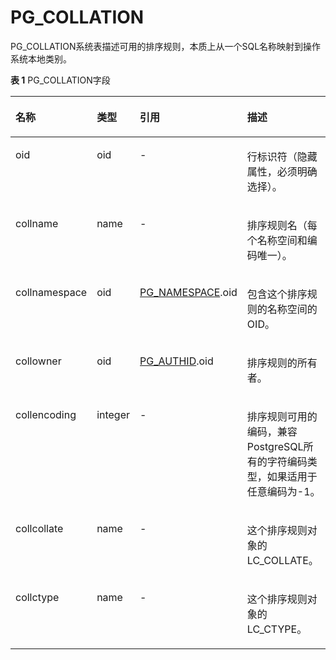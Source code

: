 # PG\_COLLATION<a name="ZH-CN_TOPIC_0289900999"></a>

PG\_COLLATION系统表描述可用的排序规则，本质上从一个SQL名称映射到操作系统本地类别。

**表 1**  PG\_COLLATION字段

<a name="zh-cn_topic_0283137275_zh-cn_topic_0237122278_zh-cn_topic_0059779096_tfef590a752224800b5cb4e1f9cb9c250"></a>
<table><thead align="left"><tr id="zh-cn_topic_0283137275_zh-cn_topic_0237122278_zh-cn_topic_0059779096_r14241d86f676417897bd39a3e04bb816"><th class="cellrowborder" valign="top" width="21.43%" id="mcps1.2.5.1.1"><p id="zh-cn_topic_0283137275_zh-cn_topic_0237122278_zh-cn_topic_0059779096_aec19f6c15e48461f80ace101287db14d"><a name="zh-cn_topic_0283137275_zh-cn_topic_0237122278_zh-cn_topic_0059779096_aec19f6c15e48461f80ace101287db14d"></a><a name="zh-cn_topic_0283137275_zh-cn_topic_0237122278_zh-cn_topic_0059779096_aec19f6c15e48461f80ace101287db14d"></a>名称</p>
</th>
<th class="cellrowborder" valign="top" width="12.41%" id="mcps1.2.5.1.2"><p id="zh-cn_topic_0283137275_zh-cn_topic_0237122278_zh-cn_topic_0059779096_a76efab2c1b3f4bf5872ff51f238b03b0"><a name="zh-cn_topic_0283137275_zh-cn_topic_0237122278_zh-cn_topic_0059779096_a76efab2c1b3f4bf5872ff51f238b03b0"></a><a name="zh-cn_topic_0283137275_zh-cn_topic_0237122278_zh-cn_topic_0059779096_a76efab2c1b3f4bf5872ff51f238b03b0"></a>类型</p>
</th>
<th class="cellrowborder" valign="top" width="27.439999999999998%" id="mcps1.2.5.1.3"><p id="zh-cn_topic_0283137275_zh-cn_topic_0237122278_zh-cn_topic_0059779096_ab39e88c1322846daaababd10f031de77"><a name="zh-cn_topic_0283137275_zh-cn_topic_0237122278_zh-cn_topic_0059779096_ab39e88c1322846daaababd10f031de77"></a><a name="zh-cn_topic_0283137275_zh-cn_topic_0237122278_zh-cn_topic_0059779096_ab39e88c1322846daaababd10f031de77"></a>引用</p>
</th>
<th class="cellrowborder" valign="top" width="38.72%" id="mcps1.2.5.1.4"><p id="zh-cn_topic_0283137275_zh-cn_topic_0237122278_zh-cn_topic_0059779096_a4660413be70b46119e0cfc3350090dd1"><a name="zh-cn_topic_0283137275_zh-cn_topic_0237122278_zh-cn_topic_0059779096_a4660413be70b46119e0cfc3350090dd1"></a><a name="zh-cn_topic_0283137275_zh-cn_topic_0237122278_zh-cn_topic_0059779096_a4660413be70b46119e0cfc3350090dd1"></a>描述</p>
</th>
</tr>
</thead>
<tbody><tr id="zh-cn_topic_0283137275_zh-cn_topic_0237122278_zh-cn_topic_0059779096_r8564bac0a618471da4169aca38614cd3"><td class="cellrowborder" valign="top" width="21.43%" headers="mcps1.2.5.1.1 "><p id="zh-cn_topic_0283137275_zh-cn_topic_0237122278_zh-cn_topic_0059779096_a7919e237251d4d03b6e5291983b75903"><a name="zh-cn_topic_0283137275_zh-cn_topic_0237122278_zh-cn_topic_0059779096_a7919e237251d4d03b6e5291983b75903"></a><a name="zh-cn_topic_0283137275_zh-cn_topic_0237122278_zh-cn_topic_0059779096_a7919e237251d4d03b6e5291983b75903"></a>oid</p>
</td>
<td class="cellrowborder" valign="top" width="12.41%" headers="mcps1.2.5.1.2 "><p id="zh-cn_topic_0283137275_zh-cn_topic_0237122278_zh-cn_topic_0059779096_af3bcb2c6ff314c09b81321a5e0795057"><a name="zh-cn_topic_0283137275_zh-cn_topic_0237122278_zh-cn_topic_0059779096_af3bcb2c6ff314c09b81321a5e0795057"></a><a name="zh-cn_topic_0283137275_zh-cn_topic_0237122278_zh-cn_topic_0059779096_af3bcb2c6ff314c09b81321a5e0795057"></a>oid</p>
</td>
<td class="cellrowborder" valign="top" width="27.439999999999998%" headers="mcps1.2.5.1.3 "><p id="zh-cn_topic_0283137275_zh-cn_topic_0237122278_zh-cn_topic_0059779096_af041b81931d1464bba82726e72bf8ede"><a name="zh-cn_topic_0283137275_zh-cn_topic_0237122278_zh-cn_topic_0059779096_af041b81931d1464bba82726e72bf8ede"></a><a name="zh-cn_topic_0283137275_zh-cn_topic_0237122278_zh-cn_topic_0059779096_af041b81931d1464bba82726e72bf8ede"></a>-</p>
</td>
<td class="cellrowborder" valign="top" width="38.72%" headers="mcps1.2.5.1.4 "><p id="zh-cn_topic_0283137275_zh-cn_topic_0237122278_zh-cn_topic_0059779096_a4e09af768b114e3088420c44b05de3be"><a name="zh-cn_topic_0283137275_zh-cn_topic_0237122278_zh-cn_topic_0059779096_a4e09af768b114e3088420c44b05de3be"></a><a name="zh-cn_topic_0283137275_zh-cn_topic_0237122278_zh-cn_topic_0059779096_a4e09af768b114e3088420c44b05de3be"></a>行标识符（隐藏属性，必须明确选择）。</p>
</td>
</tr>
<tr id="zh-cn_topic_0283137275_zh-cn_topic_0237122278_zh-cn_topic_0059779096_r4b61ed0a0fcd4f989f1fe68e7e96ccba"><td class="cellrowborder" valign="top" width="21.43%" headers="mcps1.2.5.1.1 "><p id="zh-cn_topic_0283137275_zh-cn_topic_0237122278_zh-cn_topic_0059779096_aeb9d86ab7bc04410a34503527c9dffb8"><a name="zh-cn_topic_0283137275_zh-cn_topic_0237122278_zh-cn_topic_0059779096_aeb9d86ab7bc04410a34503527c9dffb8"></a><a name="zh-cn_topic_0283137275_zh-cn_topic_0237122278_zh-cn_topic_0059779096_aeb9d86ab7bc04410a34503527c9dffb8"></a>collname</p>
</td>
<td class="cellrowborder" valign="top" width="12.41%" headers="mcps1.2.5.1.2 "><p id="zh-cn_topic_0283137275_zh-cn_topic_0237122278_zh-cn_topic_0059779096_a15649ebc1a1148b18cf51ed66bcb7494"><a name="zh-cn_topic_0283137275_zh-cn_topic_0237122278_zh-cn_topic_0059779096_a15649ebc1a1148b18cf51ed66bcb7494"></a><a name="zh-cn_topic_0283137275_zh-cn_topic_0237122278_zh-cn_topic_0059779096_a15649ebc1a1148b18cf51ed66bcb7494"></a>name</p>
</td>
<td class="cellrowborder" valign="top" width="27.439999999999998%" headers="mcps1.2.5.1.3 "><p id="zh-cn_topic_0283137275_zh-cn_topic_0237122278_zh-cn_topic_0059779096_a915b5d98a14a416ea2e725b46ef7d744"><a name="zh-cn_topic_0283137275_zh-cn_topic_0237122278_zh-cn_topic_0059779096_a915b5d98a14a416ea2e725b46ef7d744"></a><a name="zh-cn_topic_0283137275_zh-cn_topic_0237122278_zh-cn_topic_0059779096_a915b5d98a14a416ea2e725b46ef7d744"></a>-</p>
</td>
<td class="cellrowborder" valign="top" width="38.72%" headers="mcps1.2.5.1.4 "><p id="zh-cn_topic_0283137275_zh-cn_topic_0237122278_zh-cn_topic_0059779096_aebecc54578aa4a3db68a4dcb8114fd87"><a name="zh-cn_topic_0283137275_zh-cn_topic_0237122278_zh-cn_topic_0059779096_aebecc54578aa4a3db68a4dcb8114fd87"></a><a name="zh-cn_topic_0283137275_zh-cn_topic_0237122278_zh-cn_topic_0059779096_aebecc54578aa4a3db68a4dcb8114fd87"></a>排序规则名（每个名称空间和编码唯一）。</p>
</td>
</tr>
<tr id="zh-cn_topic_0283137275_zh-cn_topic_0237122278_zh-cn_topic_0059779096_r7beb81db12d642bb95868dbf8c6ec419"><td class="cellrowborder" valign="top" width="21.43%" headers="mcps1.2.5.1.1 "><p id="zh-cn_topic_0283137275_zh-cn_topic_0237122278_zh-cn_topic_0059779096_aa193df64959945ba9515e2633486758e"><a name="zh-cn_topic_0283137275_zh-cn_topic_0237122278_zh-cn_topic_0059779096_aa193df64959945ba9515e2633486758e"></a><a name="zh-cn_topic_0283137275_zh-cn_topic_0237122278_zh-cn_topic_0059779096_aa193df64959945ba9515e2633486758e"></a>collnamespace</p>
</td>
<td class="cellrowborder" valign="top" width="12.41%" headers="mcps1.2.5.1.2 "><p id="zh-cn_topic_0283137275_zh-cn_topic_0237122278_zh-cn_topic_0059779096_a4522dd5087134dfa9e974f268a207319"><a name="zh-cn_topic_0283137275_zh-cn_topic_0237122278_zh-cn_topic_0059779096_a4522dd5087134dfa9e974f268a207319"></a><a name="zh-cn_topic_0283137275_zh-cn_topic_0237122278_zh-cn_topic_0059779096_a4522dd5087134dfa9e974f268a207319"></a>oid</p>
</td>
<td class="cellrowborder" valign="top" width="27.439999999999998%" headers="mcps1.2.5.1.3 "><p id="zh-cn_topic_0283137275_zh-cn_topic_0237122278_zh-cn_topic_0059779096_a3ff9352c82b64efdb02885d39d84de77"><a name="zh-cn_topic_0283137275_zh-cn_topic_0237122278_zh-cn_topic_0059779096_a3ff9352c82b64efdb02885d39d84de77"></a><a name="zh-cn_topic_0283137275_zh-cn_topic_0237122278_zh-cn_topic_0059779096_a3ff9352c82b64efdb02885d39d84de77"></a><a href="PG_NAMESPACE.md">PG_NAMESPACE</a>.oid</p>
</td>
<td class="cellrowborder" valign="top" width="38.72%" headers="mcps1.2.5.1.4 "><p id="zh-cn_topic_0283137275_zh-cn_topic_0237122278_zh-cn_topic_0059779096_a146fd8df3a0e4cc68cb75c4d1bfe2df1"><a name="zh-cn_topic_0283137275_zh-cn_topic_0237122278_zh-cn_topic_0059779096_a146fd8df3a0e4cc68cb75c4d1bfe2df1"></a><a name="zh-cn_topic_0283137275_zh-cn_topic_0237122278_zh-cn_topic_0059779096_a146fd8df3a0e4cc68cb75c4d1bfe2df1"></a>包含这个排序规则的名称空间的OID。</p>
</td>
</tr>
<tr id="zh-cn_topic_0283137275_zh-cn_topic_0237122278_zh-cn_topic_0059779096_r0f27ccb40dc740a5bca72626191e0c8a"><td class="cellrowborder" valign="top" width="21.43%" headers="mcps1.2.5.1.1 "><p id="zh-cn_topic_0283137275_zh-cn_topic_0237122278_zh-cn_topic_0059779096_af02a37d7b544414c8b51e2890f0a083d"><a name="zh-cn_topic_0283137275_zh-cn_topic_0237122278_zh-cn_topic_0059779096_af02a37d7b544414c8b51e2890f0a083d"></a><a name="zh-cn_topic_0283137275_zh-cn_topic_0237122278_zh-cn_topic_0059779096_af02a37d7b544414c8b51e2890f0a083d"></a>collowner</p>
</td>
<td class="cellrowborder" valign="top" width="12.41%" headers="mcps1.2.5.1.2 "><p id="zh-cn_topic_0283137275_zh-cn_topic_0237122278_zh-cn_topic_0059779096_a0d5247a27bd944119d958fb29a7c9bcf"><a name="zh-cn_topic_0283137275_zh-cn_topic_0237122278_zh-cn_topic_0059779096_a0d5247a27bd944119d958fb29a7c9bcf"></a><a name="zh-cn_topic_0283137275_zh-cn_topic_0237122278_zh-cn_topic_0059779096_a0d5247a27bd944119d958fb29a7c9bcf"></a>oid</p>
</td>
<td class="cellrowborder" valign="top" width="27.439999999999998%" headers="mcps1.2.5.1.3 "><p id="zh-cn_topic_0283137275_zh-cn_topic_0237122278_zh-cn_topic_0059779096_ab87b52004f584ec9a83be16a25f42c3a"><a name="zh-cn_topic_0283137275_zh-cn_topic_0237122278_zh-cn_topic_0059779096_ab87b52004f584ec9a83be16a25f42c3a"></a><a name="zh-cn_topic_0283137275_zh-cn_topic_0237122278_zh-cn_topic_0059779096_ab87b52004f584ec9a83be16a25f42c3a"></a><a href="PG_AUTHID.md">PG_AUTHID</a>.oid</p>
</td>
<td class="cellrowborder" valign="top" width="38.72%" headers="mcps1.2.5.1.4 "><p id="zh-cn_topic_0283137275_zh-cn_topic_0237122278_zh-cn_topic_0059779096_ad35cacb3ad3a42199f43dd6ed4d2e5a7"><a name="zh-cn_topic_0283137275_zh-cn_topic_0237122278_zh-cn_topic_0059779096_ad35cacb3ad3a42199f43dd6ed4d2e5a7"></a><a name="zh-cn_topic_0283137275_zh-cn_topic_0237122278_zh-cn_topic_0059779096_ad35cacb3ad3a42199f43dd6ed4d2e5a7"></a>排序规则的所有者。</p>
</td>
</tr>
<tr id="zh-cn_topic_0283137275_zh-cn_topic_0237122278_zh-cn_topic_0059779096_r51ea1de489694a18824125c2c494d6c0"><td class="cellrowborder" valign="top" width="21.43%" headers="mcps1.2.5.1.1 "><p id="zh-cn_topic_0283137275_zh-cn_topic_0237122278_zh-cn_topic_0059779096_a1fd16bf987fa453fa69698c5b21f3814"><a name="zh-cn_topic_0283137275_zh-cn_topic_0237122278_zh-cn_topic_0059779096_a1fd16bf987fa453fa69698c5b21f3814"></a><a name="zh-cn_topic_0283137275_zh-cn_topic_0237122278_zh-cn_topic_0059779096_a1fd16bf987fa453fa69698c5b21f3814"></a>collencoding</p>
</td>
<td class="cellrowborder" valign="top" width="12.41%" headers="mcps1.2.5.1.2 "><p id="zh-cn_topic_0283137275_zh-cn_topic_0237122278_zh-cn_topic_0059779096_a88cc85d135334beb92d67a5ba9b8b536"><a name="zh-cn_topic_0283137275_zh-cn_topic_0237122278_zh-cn_topic_0059779096_a88cc85d135334beb92d67a5ba9b8b536"></a><a name="zh-cn_topic_0283137275_zh-cn_topic_0237122278_zh-cn_topic_0059779096_a88cc85d135334beb92d67a5ba9b8b536"></a>integer</p>
</td>
<td class="cellrowborder" valign="top" width="27.439999999999998%" headers="mcps1.2.5.1.3 "><p id="zh-cn_topic_0283137275_zh-cn_topic_0237122278_zh-cn_topic_0059779096_a7dcaed99cb074b6fbcb357f4138c301d"><a name="zh-cn_topic_0283137275_zh-cn_topic_0237122278_zh-cn_topic_0059779096_a7dcaed99cb074b6fbcb357f4138c301d"></a><a name="zh-cn_topic_0283137275_zh-cn_topic_0237122278_zh-cn_topic_0059779096_a7dcaed99cb074b6fbcb357f4138c301d"></a>-</p>
</td>
<td class="cellrowborder" valign="top" width="38.72%" headers="mcps1.2.5.1.4 "><p id="zh-cn_topic_0283137275_zh-cn_topic_0237122278_zh-cn_topic_0059779096_ad2d7ac0a19cf42978462bc66070e1a28"><a name="zh-cn_topic_0283137275_zh-cn_topic_0237122278_zh-cn_topic_0059779096_ad2d7ac0a19cf42978462bc66070e1a28"></a><a name="zh-cn_topic_0283137275_zh-cn_topic_0237122278_zh-cn_topic_0059779096_ad2d7ac0a19cf42978462bc66070e1a28"></a>排序规则可用的编码，兼容PostgreSQL所有的字符编码类型，如果适用于任意编码为-1。</p>
</td>
</tr>
<tr id="zh-cn_topic_0283137275_zh-cn_topic_0237122278_zh-cn_topic_0059779096_r13169b8673c641bcbd1b1b60eaff3937"><td class="cellrowborder" valign="top" width="21.43%" headers="mcps1.2.5.1.1 "><p id="zh-cn_topic_0283137275_zh-cn_topic_0237122278_zh-cn_topic_0059779096_a91a1747f6bdb4b93b27a8c37acf8a93a"><a name="zh-cn_topic_0283137275_zh-cn_topic_0237122278_zh-cn_topic_0059779096_a91a1747f6bdb4b93b27a8c37acf8a93a"></a><a name="zh-cn_topic_0283137275_zh-cn_topic_0237122278_zh-cn_topic_0059779096_a91a1747f6bdb4b93b27a8c37acf8a93a"></a>collcollate</p>
</td>
<td class="cellrowborder" valign="top" width="12.41%" headers="mcps1.2.5.1.2 "><p id="zh-cn_topic_0283137275_zh-cn_topic_0237122278_zh-cn_topic_0059779096_a404b37094e97454490e36b8b3afac0c7"><a name="zh-cn_topic_0283137275_zh-cn_topic_0237122278_zh-cn_topic_0059779096_a404b37094e97454490e36b8b3afac0c7"></a><a name="zh-cn_topic_0283137275_zh-cn_topic_0237122278_zh-cn_topic_0059779096_a404b37094e97454490e36b8b3afac0c7"></a>name</p>
</td>
<td class="cellrowborder" valign="top" width="27.439999999999998%" headers="mcps1.2.5.1.3 "><p id="zh-cn_topic_0283137275_zh-cn_topic_0237122278_zh-cn_topic_0059779096_a8e7d30df58464058b6666aaa48c48d75"><a name="zh-cn_topic_0283137275_zh-cn_topic_0237122278_zh-cn_topic_0059779096_a8e7d30df58464058b6666aaa48c48d75"></a><a name="zh-cn_topic_0283137275_zh-cn_topic_0237122278_zh-cn_topic_0059779096_a8e7d30df58464058b6666aaa48c48d75"></a>-</p>
</td>
<td class="cellrowborder" valign="top" width="38.72%" headers="mcps1.2.5.1.4 "><p id="zh-cn_topic_0283137275_zh-cn_topic_0237122278_zh-cn_topic_0059779096_a2c1162c5a5ee4b778fb049813444833e"><a name="zh-cn_topic_0283137275_zh-cn_topic_0237122278_zh-cn_topic_0059779096_a2c1162c5a5ee4b778fb049813444833e"></a><a name="zh-cn_topic_0283137275_zh-cn_topic_0237122278_zh-cn_topic_0059779096_a2c1162c5a5ee4b778fb049813444833e"></a>这个排序规则对象的LC_COLLATE。</p>
</td>
</tr>
<tr id="zh-cn_topic_0283137275_zh-cn_topic_0237122278_zh-cn_topic_0059779096_r349c0d090389458f953a178c9cfec5d7"><td class="cellrowborder" valign="top" width="21.43%" headers="mcps1.2.5.1.1 "><p id="zh-cn_topic_0283137275_zh-cn_topic_0237122278_zh-cn_topic_0059779096_a4afce6200ed94cdb84ba10c11e176c33"><a name="zh-cn_topic_0283137275_zh-cn_topic_0237122278_zh-cn_topic_0059779096_a4afce6200ed94cdb84ba10c11e176c33"></a><a name="zh-cn_topic_0283137275_zh-cn_topic_0237122278_zh-cn_topic_0059779096_a4afce6200ed94cdb84ba10c11e176c33"></a>collctype</p>
</td>
<td class="cellrowborder" valign="top" width="12.41%" headers="mcps1.2.5.1.2 "><p id="zh-cn_topic_0283137275_zh-cn_topic_0237122278_zh-cn_topic_0059779096_a204835a8934f4fbea8cfb7fd1ebdb4a5"><a name="zh-cn_topic_0283137275_zh-cn_topic_0237122278_zh-cn_topic_0059779096_a204835a8934f4fbea8cfb7fd1ebdb4a5"></a><a name="zh-cn_topic_0283137275_zh-cn_topic_0237122278_zh-cn_topic_0059779096_a204835a8934f4fbea8cfb7fd1ebdb4a5"></a>name</p>
</td>
<td class="cellrowborder" valign="top" width="27.439999999999998%" headers="mcps1.2.5.1.3 "><p id="zh-cn_topic_0283137275_zh-cn_topic_0237122278_zh-cn_topic_0059779096_a3d39d1d991874b4fb4564bcf2c2696a8"><a name="zh-cn_topic_0283137275_zh-cn_topic_0237122278_zh-cn_topic_0059779096_a3d39d1d991874b4fb4564bcf2c2696a8"></a><a name="zh-cn_topic_0283137275_zh-cn_topic_0237122278_zh-cn_topic_0059779096_a3d39d1d991874b4fb4564bcf2c2696a8"></a>-</p>
</td>
<td class="cellrowborder" valign="top" width="38.72%" headers="mcps1.2.5.1.4 "><p id="zh-cn_topic_0283137275_zh-cn_topic_0237122278_zh-cn_topic_0059779096_a970a6580d949442f879d6ad3425c089b"><a name="zh-cn_topic_0283137275_zh-cn_topic_0237122278_zh-cn_topic_0059779096_a970a6580d949442f879d6ad3425c089b"></a><a name="zh-cn_topic_0283137275_zh-cn_topic_0237122278_zh-cn_topic_0059779096_a970a6580d949442f879d6ad3425c089b"></a>这个排序规则对象的LC_CTYPE。</p>
</td>
</tr>
</tbody>
</table>

